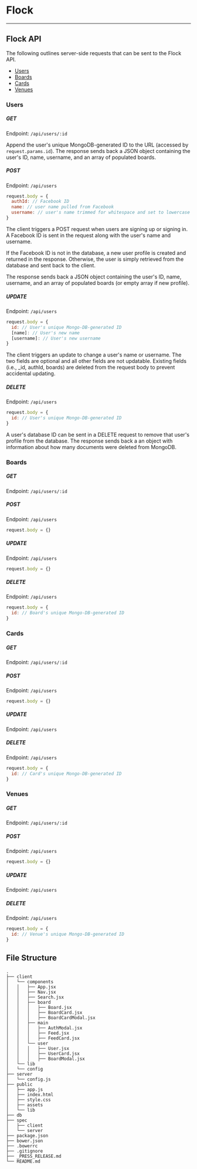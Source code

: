 # Flock
---
## Flock API

The following outlines server-side requests that can be sent to the Flock API.

+ [Users](#users)
+ [Boards](#boards)
+ [Cards](#cards)
+ [Venues](#venues)

<a name="users"></a>
### Users

##### GET
Endpoint: `/api/users/:id`

Append the user's unique MongoDB-generated ID to the URL (accessed by `request.params.id`). The response sends back a JSON object containing the user's ID, name, username, and an array of populated boards.

##### POST
Endpoint: `/api/users`
```javascript
request.body = {
  authId: // Facebook ID
  name: // user name pulled from Facebook
  username: // user's name trimmed for whitespace and set to lowercase
}
```
The client triggers a POST request when users are signing up or signing in. A Facebook ID is sent in the request along with the user's name and username.

If the Facebook ID is not in the database, a new user profile is created and returned in the response. Otherwise, the user is simply retrieved from the database and sent back to the client.

The response sends back a JSON object containing the user's ID, name, username, and an array of populated boards (or empty array if new profile).

##### UPDATE
Endpoint: `/api/users`
```javascript
request.body = {
  id: // User's unique Mongo-DB-generated ID
  [name]: // User's new name
  [username]: // User's new username
}
```

The client triggers an update to change a user's name or username. The two fields are optional and all other fields are not updatable. Existing fields (i.e., _id, authId, boards) are deleted from the request body to prevent accidental updating.

##### DELETE
Endpoint: `/api/users`
```javascript
request.body = {
  id: // User's unique Mongo-DB-generated ID
}
```

A user's database ID can be sent in a DELETE request to remove that user's profile from the database. The response sends back a an object with information about how many documents were deleted from MongoDB.

<a name="boards"></a>
### Boards

##### GET
Endpoint: `/api/users/:id`

##### POST
Endpoint: `/api/users`
```javascript
request.body = {}
```

##### UPDATE
Endpoint: `/api/users`
```javascript
request.body = {}
```

##### DELETE
Endpoint: `/api/users`
```javascript
request.body = {
  id: // Board's unique Mongo-DB-generated ID
}
```

<a name="cards"></a>
### Cards

##### GET
Endpoint: `/api/users/:id`

##### POST
Endpoint: `/api/users`
```javascript
request.body = {}
```

##### UPDATE
Endpoint: `/api/users`

##### DELETE
Endpoint: `/api/users`
```javascript
request.body = {
  id: // Card's unique Mongo-DB-generated ID
}
```

<a name="venues"></a>
### Venues

##### GET
Endpoint: `/api/users/:id`

##### POST
Endpoint: `/api/users`
```javascript
request.body = {}
```

##### UPDATE
Endpoint: `/api/users`

##### DELETE
Endpoint: `/api/users`
```javascript
request.body = {
  id: // Venue's unique Mongo-DB-generated ID
}
```

## File Structure

```
.
├── client
│   └── components
│   │   ├── App.jsx
│   │   ├── Nav.jsx
│   │   ├── Search.jsx
│   │   ├── board
│   │   │   ├── Board.jsx
│   │   │   ├── BoardCard.jsx
│   │   │   ├── BoardCardModal.jsx
│   │   ├── main
│   │   │   ├── AuthModal.jsx
│   │   │   ├── Feed.jsx
│   │   │   ├── FeedCard.jsx
│   │   └── user
│   │   │   ├── User.jsx
│   │   │   ├── UserCard.jsx
│   │   │   ├── BoardModal.jsx
│   └── lib
│   └── config
├── server
│   └── config.js
├── public
│   ├── app.js
│   ├── index.html
│   ├── style.css
│   ├── assets
│   └── lib
├── db
├── spec
│   ├── client
│   └── server
├── package.json
├── bower.json
├── .bowerrc
├── .gitignore
├── _PRESS_RELEASE.md
└── README.md

```

